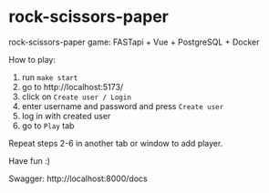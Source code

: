 # rock-scissors-paper
 rock-scissors-paper game: FASTapi + Vue + PostgreSQL + Docker

How to play:

1. run `make start`
2. go to  http://localhost:5173/
3. click on `Create user / Login`
4. enter username and password and press `Create user`
5. log in with created user
6. go to `Play` tab

Repeat steps 2-6 in another tab or window to add player. 

Have fun :)


Swagger: http://localhost:8000/docs
